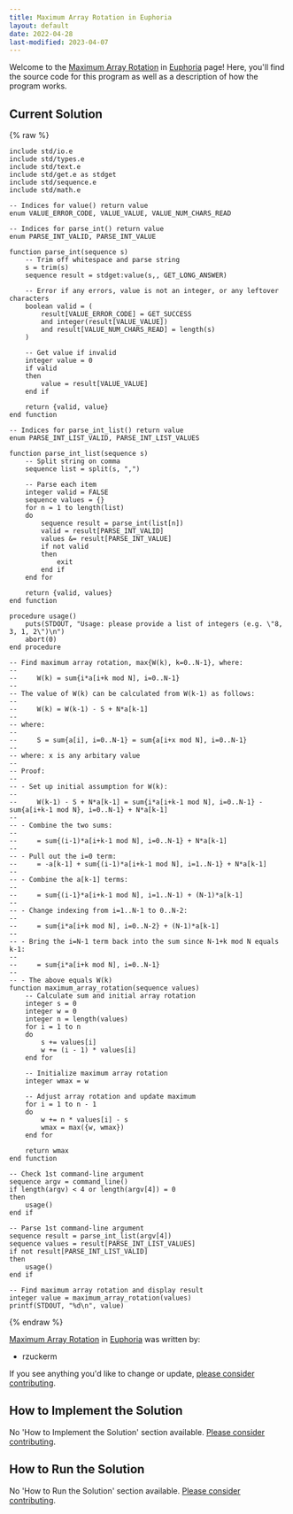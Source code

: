```yaml
---
title: Maximum Array Rotation in Euphoria
layout: default
date: 2022-04-28
last-modified: 2023-04-07
---
```


Welcome to the [Maximum Array Rotation](https://sampleprograms.io/projects/maximum-array-rotation) in [Euphoria](https://sampleprograms.io/languages/euphoria) page! Here, you'll find the source code for this program as well as a description of how the program works.

## Current Solution

{% raw %}

```euphoria
include std/io.e
include std/types.e
include std/text.e
include std/get.e as stdget
include std/sequence.e
include std/math.e

-- Indices for value() return value
enum VALUE_ERROR_CODE, VALUE_VALUE, VALUE_NUM_CHARS_READ

-- Indices for parse_int() return value
enum PARSE_INT_VALID, PARSE_INT_VALUE

function parse_int(sequence s)
    -- Trim off whitespace and parse string
    s = trim(s)
    sequence result = stdget:value(s,, GET_LONG_ANSWER)

    -- Error if any errors, value is not an integer, or any leftover characters
    boolean valid = (
        result[VALUE_ERROR_CODE] = GET_SUCCESS
        and integer(result[VALUE_VALUE])
        and result[VALUE_NUM_CHARS_READ] = length(s)
    )

    -- Get value if invalid
    integer value = 0
    if valid
    then
        value = result[VALUE_VALUE]
    end if

    return {valid, value}
end function

-- Indices for parse_int_list() return value
enum PARSE_INT_LIST_VALID, PARSE_INT_LIST_VALUES

function parse_int_list(sequence s)
    -- Split string on comma
    sequence list = split(s, ",")

    -- Parse each item
    integer valid = FALSE
    sequence values = {}
    for n = 1 to length(list)
    do
        sequence result = parse_int(list[n])
        valid = result[PARSE_INT_VALID]
        values &= result[PARSE_INT_VALUE]
        if not valid
        then
            exit
        end if
    end for

    return {valid, values}
end function

procedure usage()
    puts(STDOUT, "Usage: please provide a list of integers (e.g. \"8, 3, 1, 2\")\n")
    abort(0)
end procedure

-- Find maximum array rotation, max{W(k), k=0..N-1}, where:
--
--     W(k) = sum{i*a[i+k mod N], i=0..N-1}
-- 
-- The value of W(k) can be calculated from W(k-1) as follows:
--
--     W(k) = W(k-1) - S + N*a[k-1]
--
-- where:
--
--     S = sum{a[i], i=0..N-1} = sum{a[i+x mod N], i=0..N-1}
--
-- where: x is any arbitary value
--
-- Proof:
--
-- - Set up initial assumption for W(k):
--
--     W(k-1) - S + N*a[k-1] = sum{i*a[i+k-1 mod N], i=0..N-1} - sum{a[i+k-1 mod N}, i=0..N-1} + N*a[k-1]
--
-- - Combine the two sums:
--
--     = sum{(i-1)*a[i+k-1 mod N], i=0..N-1} + N*a[k-1]
--
-- - Pull out the i=0 term:
--     = -a[k-1] + sum{(i-1)*a[i+k-1 mod N], i=1..N-1} + N*a[k-1]
--
-- - Combine the a[k-1] terms:
--
--     = sum{(i-1}*a[i+k-1 mod N], i=1..N-1) + (N-1)*a[k-1]
--
-- - Change indexing from i=1..N-1 to 0..N-2:
--
--     = sum{i*a[i+k mod N], i=0..N-2} + (N-1)*a[k-1]
--
-- - Bring the i=N-1 term back into the sum since N-1+k mod N equals k-1:
--
--     = sum{i*a[i+k mod N], i=0..N-1}
--
-- - The above equals W(k)
function maximum_array_rotation(sequence values)
    -- Calculate sum and initial array rotation
    integer s = 0
    integer w = 0
    integer n = length(values)
    for i = 1 to n
    do
        s += values[i]
        w += (i - 1) * values[i]
    end for

    -- Initialize maximum array rotation
    integer wmax = w

    -- Adjust array rotation and update maximum
    for i = 1 to n - 1
    do
        w += n * values[i] - s
        wmax = max({w, wmax})
    end for

    return wmax
end function

-- Check 1st command-line argument
sequence argv = command_line()
if length(argv) < 4 or length(argv[4]) = 0
then
    usage()
end if

-- Parse 1st command-line argument
sequence result = parse_int_list(argv[4])
sequence values = result[PARSE_INT_LIST_VALUES]
if not result[PARSE_INT_LIST_VALID]
then
    usage()
end if

-- Find maximum array rotation and display result
integer value = maximum_array_rotation(values)
printf(STDOUT, "%d\n", value)
```

{% endraw %}

[Maximum Array Rotation](https://sampleprograms.io/projects/maximum-array-rotation) in [Euphoria](https://sampleprograms.io/languages/euphoria) was written by:

- rzuckerm

If you see anything you'd like to change or update, [please consider contributing](https://github.com/TheRenegadeCoder/sample-programs).

## How to Implement the Solution

No 'How to Implement the Solution' section available. [Please consider contributing](https://github.com/TheRenegadeCoder/sample-programs-website).

## How to Run the Solution

No 'How to Run the Solution' section available. [Please consider contributing](https://github.com/TheRenegadeCoder/sample-programs-website).